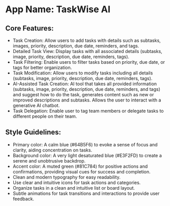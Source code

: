 # **App Name**: TaskWise AI

## Core Features:

- Task Creation: Allow users to add tasks with details such as subtasks, images, priority, description, due date, reminders, and tags.
- Detailed Task View: Display tasks with all associated details (subtasks, image, priority, description, due date, reminders, tags).
- Task Filtering: Enable users to filter tasks based on priority, due date, or tags for better organization.
- Task Modification: Allow users to modify tasks including all details (subtasks, image, priority, description, due date, reminders, tags).
- AI-Assisted Task Creation: AI tool that takes all provided information (subtasks, image, priority, description, due date, reminders, and tags) and suggest how to do the task, generates content such as new or improved descriptions and subtasks.  Allows the user to interact with a generative AI chatbot.
- Task Delegation: Enable user to tag team members or delegate tasks to different people on their team.

## Style Guidelines:

- Primary color: A calm blue (#64B5F6) to evoke a sense of focus and clarity, aiding concentration on tasks.
- Background color: A very light desaturated blue (#E3F2FD) to create a serene and unobtrusive backdrop.
- Accent color: A muted green (#81C784) for positive actions and confirmations, providing visual cues for success and completion.
- Clean and modern typography for easy readability.
- Use clear and intuitive icons for task actions and categories.
- Organize tasks in a clean and intuitive list or board layout.
- Subtle animations for task transitions and interactions to provide user feedback.